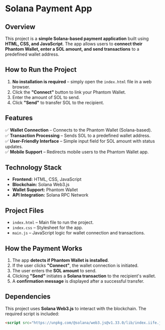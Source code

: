 # Solana Payment App  

## **Overview**  
This project is a **simple Solana-based payment application** built using **HTML, CSS, and JavaScript**. The app allows users to **connect their Phantom Wallet, enter a SOL amount, and send transactions** to a predefined wallet address.  

## **How to Run the Project**  
1. **No installation is required** – simply open the `index.html` file in a web browser.  
2. Click the **"Connect"** button to link your Phantom Wallet.  
3. Enter the amount of SOL to send.  
4. Click **"Send"** to transfer SOL to the recipient.  

## **Features**  
✅ **Wallet Connection** – Connects to the Phantom Wallet (Solana-based).  
✅ **Transaction Processing** – Sends SOL to a predefined wallet address.  
✅ **User-Friendly Interface** – Simple input field for SOL amount with status updates.  
✅ **Mobile Support** – Redirects mobile users to the Phantom Wallet app.  

## **Technology Stack**  
- **Frontend:** HTML, CSS, JavaScript  
- **Blockchain:** Solana Web3.js  
- **Wallet Support:** Phantom Wallet  
- **API Integration:** Solana RPC Network  

## **Project Files**  
- `index.html` – Main file to run the project.  
- `index.css` – Stylesheet for the app.  
- `main.js` – JavaScript logic for wallet connection and transactions.  

## **How the Payment Works**  
1. The app **detects if Phantom Wallet is installed**.  
2. If the user clicks **"Connect"**, the wallet connection is initiated.  
3. The user enters the **SOL amount** to send.  
4. Clicking **"Send"** initiates a **Solana transaction** to the recipient's wallet.  
5. A **confirmation message** is displayed after a successful transfer.  

## **Dependencies**  
This project uses **Solana Web3.js** to interact with the blockchain. The required script is included:  

```html
<script src="https://unpkg.com/@solana/web3.js@v1.33.0/lib/index.iife.js"></script>
